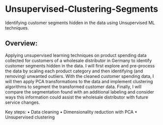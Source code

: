 # Unsupervised-Clustering-Segments
Identifying customer segments hidden in the data using Unsupervised ML techniques. 

## Overview: 

Applying unsupervised learning techniques on product spending data collected for customers of a wholesale distributor in Germany to identify 
customer segments hidden in the data. I will first explore and pre-process the data by scaling each product category and then identifying (and removing)
unwanted outliers. With the cleaned customer spending data, I will then apply PCA transformations to the data and implement clustering algorithms to segment
the transformed customer data. Finally, I will compare the segmentation found with an additional labeling and consider ways this information could assist
the wholesale distributor with future service changes.

Key steps:
• Data cleaning
• Dimensionality reduction with PCA
• Unsupervised clustering

